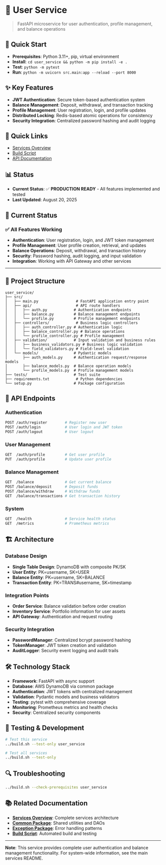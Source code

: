 # 👤 User Service

> FastAPI microservice for user authentication, profile management, and balance operations

## 🚀 Quick Start
- **Prerequisites**: Python 3.11+, pip, virtual environment
- **Install**: `cd user_service && python -m pip install -e .`
- **Test**: `python -m pytest`
- **Run**: `python -m uvicorn src.main:app --reload --port 8000`

## ✨ Key Features
- **JWT Authentication**: Secure token-based authentication system
- **Balance Management**: Deposit, withdrawal, and transaction tracking
- **Profile Management**: User registration, login, and profile updates
- **Distributed Locking**: Redis-based atomic operations for consistency
- **Security Integration**: Centralized password hashing and audit logging

## 🔗 Quick Links
- [Services Overview](../README.md)
- [Build Script](../build.sh)
- [API Documentation](#api-endpoints)

## 📊 Status
- **Current Status**: ✅ **PRODUCTION READY** - All features implemented and tested
- **Last Updated**: August 20, 2025

## 🎯 Current Status

### ✅ **All Features Working**
- **Authentication**: User registration, login, and JWT token management
- **Profile Management**: User profile creation, retrieval, and updates
- **Balance Operations**: Deposit, withdrawal, and transaction history
- **Security**: Password hashing, audit logging, and input validation
- **Integration**: Working with API Gateway and other services

---

## 📁 Project Structure

```
user_service/
├── src/
│   ├── main.py                 # FastAPI application entry point
│   ├── api/                    # API route handlers
│   │   ├── auth.py            # Authentication endpoints
│   │   ├── balance.py         # Balance management endpoints
│   │   └── profile.py         # Profile management endpoints
│   ├── controllers/            # Business logic controllers
│   │   ├── auth_controller.py # Authentication logic
│   │   ├── balance_controller.py # Balance operations
│   │   └── profile_controller.py # Profile management
│   ├── validation/            # Input validation and business rules
│   │   ├── business_validators.py # Business logic validation
│   │   └── field_validators.py # Field-level validation
│   └── models/                # Pydantic models
│       ├── auth_models.py     # Authentication request/response models
│       ├── balance_models.py  # Balance operation models
│       └── profile_models.py  # Profile management models
├── tests/                     # Test suite
├── requirements.txt            # Python dependencies
└── setup.py                   # Package configuration
```

## 🔐 API Endpoints

### **Authentication**
```bash
POST /auth/register        # Register new user
POST /auth/login           # User login and JWT token
POST /auth/logout          # User logout
```

### **User Management**
```bash
GET  /auth/profile         # Get user profile
PUT  /auth/profile         # Update user profile
```

### **Balance Management**
```bash
GET  /balance              # Get current balance
POST /balance/deposit      # Deposit funds
POST /balance/withdraw     # Withdraw funds
GET  /balance/transactions # Get transaction history
```

### **System**
```bash
GET  /health               # Service health status
GET  /metrics              # Prometheus metrics
```

## 🏗️ Architecture

### **Database Design**
- **Single Table Design**: DynamoDB with composite PK/SK
- **User Entity**: PK=username, SK=USER
- **Balance Entity**: PK=username, SK=BALANCE
- **Transaction Entity**: PK=TRANS#username, SK=timestamp

### **Integration Points**
- **Order Service**: Balance validation before order creation
- **Inventory Service**: Portfolio information for user assets
- **API Gateway**: Authentication and request routing

### **Security Integration**
- **PasswordManager**: Centralized bcrypt password hashing
- **TokenManager**: JWT token creation and validation
- **AuditLogger**: Security event logging and audit trails

## 🛠️ Technology Stack

- **Framework**: FastAPI with async support
- **Database**: AWS DynamoDB via common package
- **Authentication**: JWT tokens with centralized management
- **Validation**: Pydantic models and business validators
- **Testing**: pytest with comprehensive coverage
- **Monitoring**: Prometheus metrics and health checks
- **Security**: Centralized security components

## 🧪 Testing & Development

```bash
# Test this service
../build.sh --test-only user_service

# Test all services
../build.sh --test-only
```

## 🔍 Troubleshooting

```bash
../build.sh --check-prerequisites user_service
```

## 📚 Related Documentation

- **[Services Overview](../README.md)**: Complete services architecture
- **[Common Package](../common/README.md)**: Shared utilities and DAOs
- **[Exception Package](../exception/README.md)**: Error handling patterns
- **[Build Script](../build.sh)**: Automated build and testing

---

**Note**: This service provides complete user authentication and balance management functionality. For system-wide information, see the main services README.